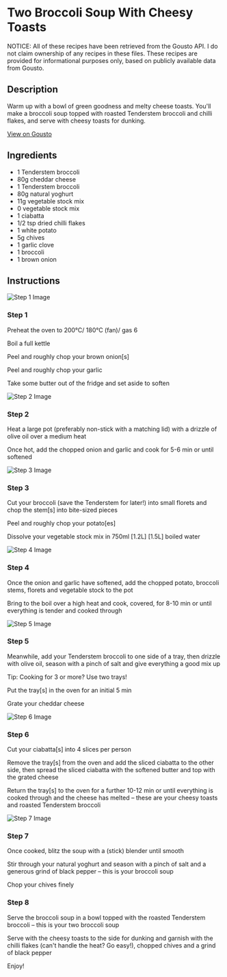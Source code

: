 # Two Broccoli Soup With Cheesy Toasts 

NOTICE: All of these recipes have been retrieved from the Gousto API. I do not claim ownership of any recipes in these files. These recipes are provided for informational purposes only, based on publicly available data from Gousto.

## Description

Warm up with a bowl of green goodness and melty cheese toasts. You'll make a broccoli soup topped with roasted Tenderstem broccoli and chilli flakes, and serve with cheesy toasts for dunking.

[View on Gousto](https://www.gousto.co.uk/recipes/cookbook/two-broccoli-soup-with-cheesy-toasts)

## Ingredients

- 1 Tenderstem broccoli
- 80g cheddar cheese
- 1 Tenderstem broccoli
- 80g natural yoghurt
- 11g vegetable stock mix
- 0 vegetable stock mix
- 1 ciabatta 
- 1/2 tsp dried chilli flakes
- 1 white potato
- 5g chives
- 1 garlic clove
- 1 broccoli
- 1 brown onion

## Instructions

![Step 1 Image](https://production-media.gousto.co.uk/cms/recipe-step-image/Step-1-1607609248679-x200.jpg)

### Step 1

Preheat the oven to 200°C/ 180°C (fan)/ gas 6

Boil a full kettle

Peel and roughly chop your brown onion[s]

Peel and roughly chop your garlic

Take some butter out of the fridge and set aside to soften

![Step 2 Image](https://production-media.gousto.co.uk/cms/recipe-step-image/Step-2-1607609255929-x200.jpg)

### Step 2

Heat a large pot (preferably non-stick with a matching lid) with a drizzle of olive oil over a medium heat

Once hot, add the chopped onion and garlic and cook for 5-6 min or until softened

![Step 3 Image](https://production-media.gousto.co.uk/cms/recipe-step-image/Step-3-1607609332496-x200.jpg)

### Step 3

Cut your broccoli (save the Tenderstem for later!) into small florets and chop the stem[s]<span class="text-danger"> </span>into bite-sized pieces

Peel and roughly chop your potato[es]

Dissolve your vegetable stock mix in 750ml <span class="text-purple">[1.2L]</span> <span class="text-danger">[1.5L] </span>boiled water

![Step 4 Image](https://production-media.gousto.co.uk/cms/recipe-step-image/Step-4-1607609340261-x200.jpg)

### Step 4

Once the onion and garlic have softened, add the chopped potato, broccoli stems, florets and vegetable stock to the pot

Bring to the boil over a high heat and cook, covered, for 8-10 min or until everything is tender and cooked through

![Step 5 Image](https://production-media.gousto.co.uk/cms/recipe-step-image/Step-5-1607609350669-x200.jpg)

### Step 5

Meanwhile, add your Tenderstem broccoli to one side of a tray, then drizzle with olive oil, season with a pinch of salt and give everything a good mix up

Tip: Cooking for 3 or more? Use two trays!

Put the tray[s] in the oven for an initial 5 min

Grate your cheddar cheese

![Step 6 Image](https://production-media.gousto.co.uk/cms/recipe-step-image/Step-6-1607609361247-x200.jpg)

### Step 6

Cut your ciabatta[s]<span class="text-danger"> </span>into 4 slices per person

Remove the tray[s] from the oven and add the sliced ciabatta to the other side, then spread the sliced ciabatta with the softened butter and top with the grated cheese

Return the tray[s]<span class="text-danger"> </span>to the oven for a further 10-12 min or until everything is cooked through and the cheese has melted – these are your cheesy toasts and roasted Tenderstem broccoli

![Step 7 Image](https://production-media.gousto.co.uk/cms/recipe-step-image/Step-7-1607609376160-x200.jpg)

### Step 7

Once cooked, blitz the soup with a (stick) blender until smooth

Stir through your natural yoghurt and season with a pinch of salt and a generous grind of black pepper – this is your broccoli soup

Chop your chives finely

### Step 8

Serve the broccoli soup in a bowl topped with the roasted Tenderstem broccoli – this is your two broccoli soup

Serve with the cheesy toasts to the side for dunking and garnish with the chilli flakes (can't handle the heat? Go easy!), chopped chives and a grind of black pepper

Enjoy!

